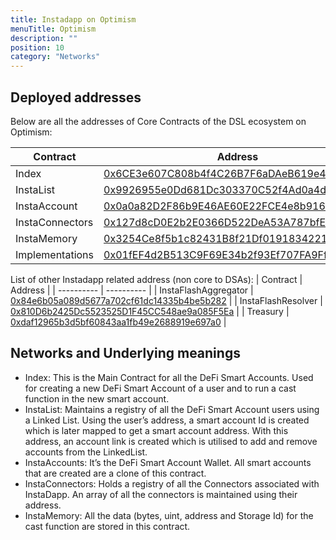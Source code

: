 ```yaml
---
title: Instadapp on Optimism
menuTitle: Optimism
description: ""
position: 10
category: "Networks"
---
```


## Deployed addresses

Below are all the addresses of Core Contracts of the DSL ecosystem on Optimism:

| Contract | Address |
| ---------- | ---------- |
| Index | [0x6CE3e607C808b4f4C26B7F6aDAeB619e49CAbb25](https://optimistic.etherscan.io/address/0x6CE3e607C808b4f4C26B7F6aDAeB619e49CAbb25#code) |
| InstaList | [0x9926955e0Dd681Dc303370C52f4Ad0a4dd061687](https://optimistic.etherscan.io/address/0x9926955e0Dd681Dc303370C52f4Ad0a4dd061687#code) |
| InstaAccount | [0x0a0a82D2F86b9E46AE60E22FCE4e8b916F858Ddc](https://optimistic.etherscan.io/address/0x0a0a82D2F86b9E46AE60E22FCE4e8b916F858Ddc#code) |
| InstaConnectors | [0x127d8cD0E2b2E0366D522DeA53A787bfE9002C14](https://optimistic.etherscan.io/address/0x127d8cD0E2b2E0366D522DeA53A787bfE9002C14#code) |
| InstaMemory | [0x3254Ce8f5b1c82431B8f21Df01918342215825C2](https://optimistic.etherscan.io/address/0x3254Ce8f5b1c82431B8f21Df01918342215825C2#code) |
| Implementations | [0x01fEF4d2B513C9F69E34b2f93Ef707FA9Ff60109](https://optimistic.etherscan.io/address/0x01fEF4d2B513C9F69E34b2f93Ef707FA9Ff60109#code) |

List of other Instadapp related address (non core to DSAs):
| Contract | Address |
| ---------- | ---------- |
| InstaFlashAggregator | [0x84e6b05a089d5677a702cf61dc14335b4be5b282](https://optimistic.etherscan.io/address/0x84e6b05a089d5677a702cf61dc14335b4be5b282#code) |
| InstaFlashResolver | [0x810D6b2425Dc5523525D1F45CC548ae9a085F5Ea](https://optimistic.etherscan.io/address/0x810D6b2425Dc5523525D1F45CC548ae9a085F5Ea#code) |
| Treasury | [0xdaf12965b3d5bf60843aa1fb49e2688919e697a0](https://optimistic.etherscan.io/address/0xdaf12965b3d5bf60843aa1fb49e2688919e697a0#code) |

## Networks and Underlying meanings

- Index: This is the Main Contract for all the DeFi Smart Accounts. Used for creating a new DeFi Smart Account of a user and to run a cast function in the new smart account.
- InstaList: Maintains a registry of all the DeFi Smart Account users using a Linked List. Using the user’s address, a smart account Id is created which is later mapped to get a smart account address. With this address, an account link is created which is utilised to add and remove accounts from the LinkedList.
- InstaAccounts: It’s the DeFi Smart Account Wallet. All smart accounts that are created are a clone of this contract.
- InstaConnectors: Holds a registry of all the Connectors associated with InstaDapp. An array of all the connectors is maintained using their address.
- InstaMemory: All the data (bytes, uint, address and Storage Id) for the cast function are stored in this contract.
